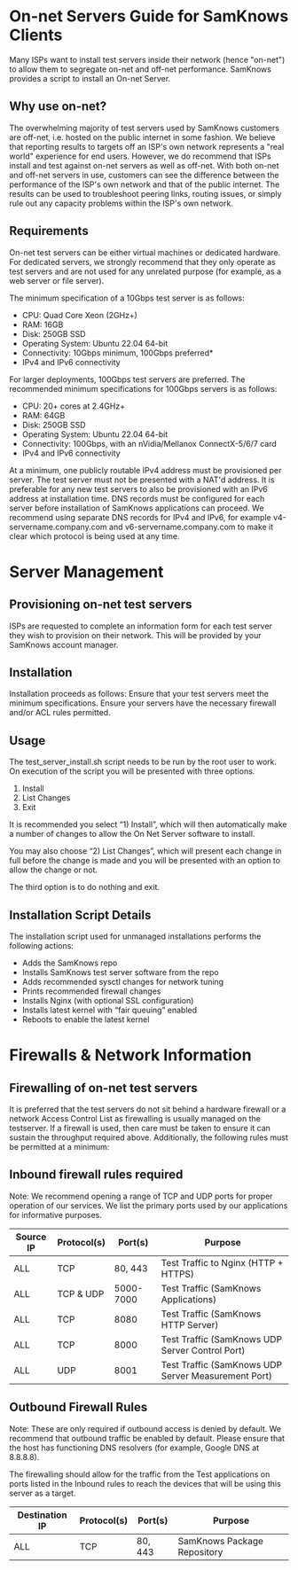 # On-net Servers Guide for SamKnows Clients
Many ISPs want to install test servers inside their network (hence "on-net") to allow them to segregate on-net and off-net performance. SamKnows provides a script to install an On-net Server.

## Why use on-net?

The overwhelming majority of test servers used by SamKnows customers are off-net, i.e. hosted on the public internet in some fashion.  We believe that reporting results to targets off an ISP's own network represents a "real world" experience for end users. However, we do recommend that ISPs install and test against on-net servers as well as off-net. With both on-net and off-net servers in use, customers can see the difference between the performance of the ISP's own network and that of the public internet. The results can be used to troubleshoot peering links, routing issues, or simply rule out any capacity problems within the ISP's own network.

## Requirements

On-net test servers can be either virtual machines or dedicated hardware. For dedicated servers, we strongly recommend that they only operate as test servers and are not used for any unrelated purpose (for example, as a web server or file server). 

The minimum specification of a 10Gbps test server is as follows:

* CPU: Quad Core Xeon (2GHz+)
* RAM: 16GB
* Disk: 250GB SSD
* Operating System: Ubuntu 22.04 64-bit 
* Connectivity: 10Gbps minimum, 100Gbps preferred*
* IPv4 and IPv6 connectivity

For larger deployments, 100Gbps test servers are preferred. The recommended minimum specifications for 100Gbps servers is as follows:

* CPU: 20+ cores at 2.4GHz+
* RAM: 64GB
* Disk: 250GB SSD
* Operating System: Ubuntu 22.04 64-bit 
* Connectivity: 100Gbps, with an nVidia/Mellanox ConnectX-5/6/7 card
* IPv4 and IPv6 connectivity

At a minimum, one publicly routable IPv4 address must be provisioned per server. The test server must not be presented with a NAT'd address. It is preferable for any new test servers to also be provisioned with an IPv6 address at installation time. DNS records must be configured for each server before installation of SamKnows applications can proceed. We recommend using separate DNS records for IPv4 and IPv6, for example v4-servername.company.com and v6-servername.company.com to make it clear which protocol is being used at any time.

# Server Management
## Provisioning on-net test servers

ISPs are requested to complete an information form for each test server they wish to provision on their network. This will be provided by your SamKnows account manager. 

## Installation

Installation proceeds as follows:
Ensure that your test servers meet the minimum specifications.
Ensure your servers have the necessary firewall and/or ACL rules permitted.

## Usage

The test_server_install.sh script needs to be run by the root user to work. On execution of the script you will be presented with three options. 

1) Install
2) List Changes
3) Exit

It is recommended you select “1) Install”, which will then automatically make a number of changes to allow the On Net Server software to install. 

You may also choose “2) List Changes”, which will present each change in full before the change is made and you will be presented with an option to allow the change or not. 

The third option is to do nothing and exit.

## Installation Script Details

The installation script used for unmanaged installations performs the following actions:

* Adds the SamKnows repo
* Installs SamKnows test server software from the repo
* Adds recommended sysctl changes for network tuning
* Prints recommended firewall changes
* Installs Nginx (with optional SSL configuration)
* Installs latest kernel with “fair queuing” enabled
* Reboots to enable the latest kernel

# Firewalls & Network Information

## Firewalling of on-net test servers

It is preferred that the test servers do not sit behind a hardware firewall or a network Access Control List as firewalling is usually managed on the testserver. If a firewall is used, then care must be taken to ensure it can sustain the throughput required above. Additionally, the following rules must be permitted at a minimum:

## Inbound firewall rules required

Note: We recommend opening a range of TCP and UDP ports for proper operation of our services. We list the primary ports used by our applications for informative purposes.

| Source IP | Protocol(s) | Port(s)   | Purpose                                             |
| --------- | ----------- | --------- | --------------------------------------------------- |
| ALL       | TCP         | 80, 443   | Test Traffic to Nginx (HTTP + HTTPS)                |
| ALL       | TCP & UDP   | 5000-7000 | Test Traffic (SamKnows Applications)                |
| ALL       | TCP         | 8080      | Test Traffic (SamKnows HTTP Server)                 |
| ALL       | TCP         | 8000      | Test Traffic (SamKnows UDP Server Control Port)     |
| ALL       | UDP         | 8001      | Test Traffic (SamKnows UDP Server Measurement Port) |

## Outbound Firewall Rules

Note: These are only required if outbound access is denied by default. We recommend that outbound traffic be enabled by default. Please ensure that the host has functioning DNS resolvers (for example, Google DNS at 8.8.8.8).

The firewalling should allow for the traffic from the Test applications on ports listed in the Inbound rules to reach the devices that will be using this server as a target.

| Destination IP | Protocol(s) | Port(s) | Purpose                     |
| -------------- | ----------- | ------- | --------------------------- |
| ALL            | TCP         | 80, 443 | SamKnows Package Repository |
